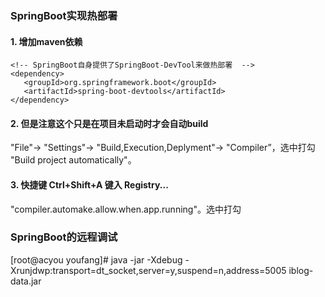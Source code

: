 
### SpringBoot实现热部署
#### 1. 增加maven依赖
```
<!-- SpringBoot自身提供了SpringBoot-DevTool来做热部署  -->
<dependency>
   <groupId>org.springframework.boot</groupId>
   <artifactId>spring-boot-devtools</artifactId>
</dependency>
```
#### 2. 但是注意这个只是在项目未启动时才会自动build

"File"-> "Settings"-> "Build,Execution,Deplyment"-> "Compiler”，选中打勾 "Build project automatically"。
#### 3. 快捷键 Ctrl+Shift+A 键入 Registry...

"compiler.automake.allow.when.app.running"。选中打勾

### SpringBoot的远程调试

[root@acyou youfang]# java -jar -Xdebug -Xrunjdwp:transport=dt_socket,server=y,suspend=n,address=5005 iblog-data.jar


